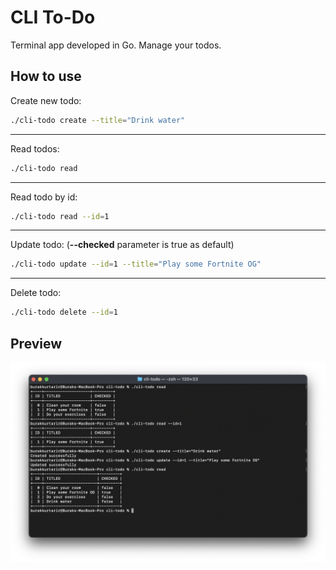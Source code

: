 # CLI To-Do

Terminal app developed in Go. Manage your todos.

## How to use

Create new todo:

```bash
./cli-todo create --title="Drink water"
```

<hr>
Read todos:

```bash
./cli-todo read
```

<hr>
Read todo by id:

```bash
./cli-todo read --id=1
```

<hr>
Update todo:
(<strong>--checked</strong> parameter is true as default)

```bash
./cli-todo update --id=1 --title="Play some Fortnite OG"
```

<hr>
Delete todo:

```bash
./cli-todo delete --id=1
```

## Preview

<img alt="Screenshot of the terminal app that shows CRUD operations and results" src="./previews/preview.png">
